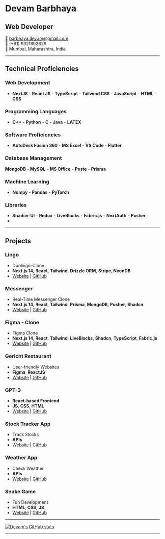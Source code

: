 # Devam Barbhaya
## Web Developer

📧 barbhaya.devam@gmail.com  
📱 (+91) 9321892629  
📍 Mumbai, Maharashtra, India  

---

## Technical Proficiencies

### Web Development
- **NextJS** - **React JS** - **TypeScript** - **Tailwind CSS** - **JavaScript** - **HTML** - **CSS**

### Programming Languages
- **C++** - **Python** - **C** - **Java** - **LATEX**

### Software Proficiencies
- **AutoDesk Fusion 360** - **MS Excel** - **VS Code** - **Flutter**

### Database Management
**MongoDB** - **MySQL** - **MS Office** - **Poste** - **Prisma**

### Machine Learning
- **Numpy** - **Pandas** - **PyTorch**

### Libraries
- **Shadcn-UI** - **Redux** - **LiveBlocks** - **Fabric.js** - **NextAuth** - **Pusher**
- 
---

## Projects

### Lingo
- Duolingo-Clone
- **Next.js 14**, **React**, **Tailwind**, **Drizzle ORM**, **Stripe**, **NeonDB**
- [Website](https://lingo-devam.vercel.app/) | [GitHub](https://github.com/devambarbhaya/lingo)

### Messenger
- Real-Time Messenger Clone
- **Next.js 14**, **React**, **Tailwind**, **Prisma**, **MongoDB**, **Pusher**, **Shadcn**
- [Website](https://messenger-app-eight-sigma.vercel.app/) | [GitHub](https://github.com/devambarbhaya/chat-app)

### Figma - Clone
- Figma Clone
- **Next.js 14**, **React**, **Tailwind**, **LiveBlocks**, **Shadcn**, **TypeScript**, **Fabric.js**
- [Website](https://figma-clone-phi.vercel.app/) | [GitHub](https://github.com/devambarbhaya/figma-clone/)

### Gericht Restaurant
- User-friendly Websites
- **Figma**, **ReactJS**
- [Website](https://devambarbhaya.github.io/gericht-restaurant/) | [GitHub](https://github.com/devambarbhaya/gericht-restaurant/)

### GPT-3
- **React-based Frontend**
- **JS**, **CSS**, **HTML**
- [Website](https://devambarbhaya.github.io/gpt-3-explain/) | [GitHub](https://github.com/devambarbhaya/gpt-3-explain/)

### Stock Tracker App
- Track Stocks
- **APIs**
- [Website](https://devambarbhaya.github.io/stock-update-app/) | [GitHub](https://github.com/devambarbhaya/stock-update-app/)

### Weather App
- Check Weather
- **APIs**
- [Website](https://devambarbhaya.github.io/weather-app/) | [GitHub](https://github.com/devambarbhaya/weather-app/)

### Snake Game
- Fun Development
- **HTML**, **CSS**, **JS**
- [Website](https://devambarbhaya.github.io/snake-game/) | [GitHub](https://github.com/devambarbhaya/snake-game/)

---

[![Devam's GitHub stats](https://github-readme-stats.vercel.app/api?username=devambarbhaya)](https://github.com/devambarbhaya/github-readme-stats)

---
